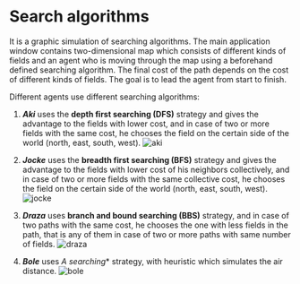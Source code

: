# Search algorithms
It is a graphic simulation of searching algorithms. The main application window contains two-dimensional map which consists of different kinds of fields and an agent who is moving through the map using a beforehand defined searching algorithm. The final cost of the path depends on the cost of different kinds of fields. The goal is to lead the agent from start to finish.

Different agents use different searching algorithms:

1. **_Aki_** uses the **depth first searching (DFS)** strategy and gives the advantage to the fields with lower cost, and in case of two or more fields with the same cost, he chooses the field on the certain side of the world (north, east, south, west). ![aki](https://user-images.githubusercontent.com/40174491/155127938-b8113465-34aa-4954-9a93-8f95da66575a.PNG)


2. **_Jocke_** uses the **breadth first searching (BFS)** strategy and gives the advantage to the fields with lower cost of his neighbors collectively, and in case of two or more fields with the same collective cost, he chooses the field on the certain side of the world (north, east, south, west). ![jocke](https://user-images.githubusercontent.com/40174491/155128068-d2d27c7b-97c1-4da7-a128-30105f63be92.PNG)


3. **_Draza_** uses **branch and bound searching (BBS)** strategy, and in case of two paths with the same cost, he chooses the one with less fields in the path, that is any of them in case of two or more paths with same number of fields. ![draza](https://user-images.githubusercontent.com/40174491/155128319-2a18aef0-672c-4b83-ad1e-75f55da32eb9.PNG)


4. **_Bole_** uses **A* searching** strategy, with heuristic which simulates the air distance. ![bole](https://user-images.githubusercontent.com/40174491/155128358-aebbdd00-202e-4289-a079-e03af1cf24a5.PNG)
